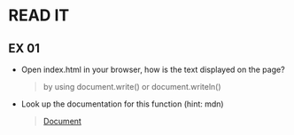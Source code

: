 # READ IT

## EX 01

- Open index.html in your browser, how is the text displayed on the page?
  > by using document.write() or document.writeln()
- Look up the documentation for this function (hint: mdn)
  > [Document](https://developer.mozilla.org/en-US/docs/Web/API/Document)
